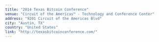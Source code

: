 ```yaml
---
title: "2014 Texas Bitcoin Conference"
venue: "Circuit of the Americas™ - Technology and Conference Center"
address: "9201 Circuit of the Americas Blvd"
city: "Austin, TX"
country: "United States"
link: "http://texasbitcoinconference.com/"
---
```

